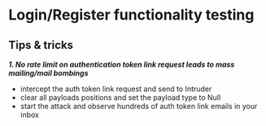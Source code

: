 # Login/Register functionality testing

## Tips & tricks

***1. No rate limit on authentication token link request leads to mass mailing/mail bombings***
- intercept the auth token link request and send to Intruder
- clear all payloads positions and set the payload type to Null
- start the attack and observe hundreds of auth token link emails in your inbox
